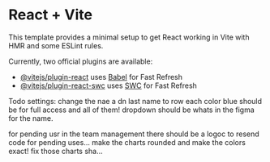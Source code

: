 # React + Vite

This template provides a minimal setup to get React working in Vite with HMR and some ESLint rules.

Currently, two official plugins are available:

- [@vitejs/plugin-react](https://github.com/vitejs/vite-plugin-react/blob/main/packages/plugin-react/README.md) uses [Babel](https://babeljs.io/) for Fast Refresh
- [@vitejs/plugin-react-swc](https://github.com/vitejs/vite-plugin-react-swc) uses [SWC](https://swc.rs/) for Fast Refresh




Todo
settings:
change the nae a dn last name to row each
color blue should be for full access and all of them!
dropdown should be whats in the figma for the name.

for pending usr in the team management there should be a logoc to resend code for pending uses...
make the charts rounded and make the colors exact!
fix those charts sha...
